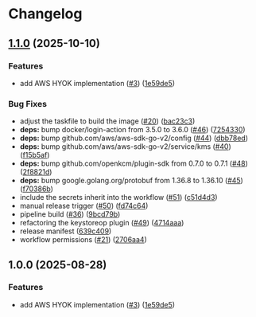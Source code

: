 # Changelog

## [1.1.0](https://github.com/openkcm/keystore-plugins/compare/v1.0.0...v1.1.0) (2025-10-10)


### Features

* add AWS HYOK implementation ([#3](https://github.com/openkcm/keystore-plugins/issues/3)) ([1e59de5](https://github.com/openkcm/keystore-plugins/commit/1e59de5b29c79506174c55d54ddc6fe290cacb13))


### Bug Fixes

* adjust the taskfile to build the image ([#20](https://github.com/openkcm/keystore-plugins/issues/20)) ([bac23c3](https://github.com/openkcm/keystore-plugins/commit/bac23c3c702acdc49d9646c8c1234d80245a2c08))
* **deps:** bump docker/login-action from 3.5.0 to 3.6.0 ([#46](https://github.com/openkcm/keystore-plugins/issues/46)) ([7254330](https://github.com/openkcm/keystore-plugins/commit/7254330525b6fde931cd038be1418a715b5a3d90))
* **deps:** bump github.com/aws/aws-sdk-go-v2/config ([#44](https://github.com/openkcm/keystore-plugins/issues/44)) ([dbb78ed](https://github.com/openkcm/keystore-plugins/commit/dbb78ed34281f6b43e0f79859268c27ca3f586e6))
* **deps:** bump github.com/aws/aws-sdk-go-v2/service/kms ([#40](https://github.com/openkcm/keystore-plugins/issues/40)) ([f15b5af](https://github.com/openkcm/keystore-plugins/commit/f15b5afc896399750258afa51173d79f23a00883))
* **deps:** bump github.com/openkcm/plugin-sdk from 0.7.0 to 0.7.1 ([#48](https://github.com/openkcm/keystore-plugins/issues/48)) ([2f8821d](https://github.com/openkcm/keystore-plugins/commit/2f8821d8d6f7ae85e1162dd7808eb827d89b3fc6))
* **deps:** bump google.golang.org/protobuf from 1.36.8 to 1.36.10 ([#45](https://github.com/openkcm/keystore-plugins/issues/45)) ([f70386b](https://github.com/openkcm/keystore-plugins/commit/f70386b05fc5542e0d6b01da62372c22b412b4ce))
* include the secrets inherit into the workflow ([#51](https://github.com/openkcm/keystore-plugins/issues/51)) ([c51d4d3](https://github.com/openkcm/keystore-plugins/commit/c51d4d37c9ed0a802a06913cfcd7fb5a11749e98))
* manual release trigger ([#50](https://github.com/openkcm/keystore-plugins/issues/50)) ([fd74c64](https://github.com/openkcm/keystore-plugins/commit/fd74c647049253ce89fde876a69d3767ab5ae2be))
* pipeline build ([#36](https://github.com/openkcm/keystore-plugins/issues/36)) ([9bcd79b](https://github.com/openkcm/keystore-plugins/commit/9bcd79b3c496d3cab7e3582c68797c15a8fc797b))
* refactoring the keystoreop plugin ([#49](https://github.com/openkcm/keystore-plugins/issues/49)) ([4714aaa](https://github.com/openkcm/keystore-plugins/commit/4714aaa45eca7b1c95c7d7224ef86b87a249eb08))
* release manifest ([639c409](https://github.com/openkcm/keystore-plugins/commit/639c4099ed4fd3b228839b59ad2e4f8305c31db5))
* workflow permissions ([#21](https://github.com/openkcm/keystore-plugins/issues/21)) ([2706aa4](https://github.com/openkcm/keystore-plugins/commit/2706aa499c21329bfbf4769ba3b5624add367f4e))

## 1.0.0 (2025-08-28)


### Features

* add AWS HYOK implementation ([#3](https://github.com/openkcm/keystore-plugins/issues/3)) ([1e59de5](https://github.com/openkcm/keystore-plugins/commit/1e59de5b29c79506174c55d54ddc6fe290cacb13))
